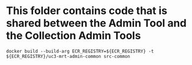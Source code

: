 # This folder contains code that is shared between the Admin Tool and the Collection Admin Tools

```
docker build --build-arg ECR_REGISTRY=${ECR_REGISTRY} -t ${ECR_REGISTRY}/uc3-mrt-admin-common src-common
```